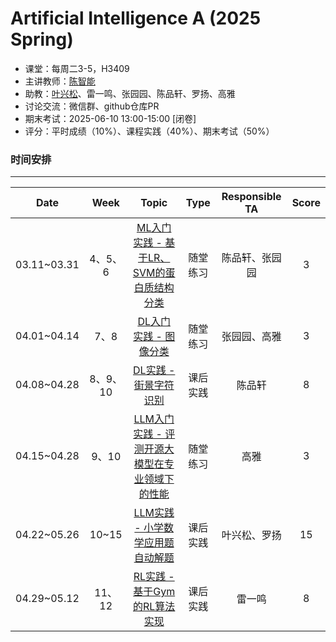 Artificial Intelligence A (2025 Spring)
==========================

- 课堂：每周二3-5，H3409
- 主讲教师：[陈智能](https://zhinchenfd.github.io)
- 助教：[叶兴松](https://yesianrohn.github.io)、雷一鸣、张园园、陈品轩、罗扬、高雅
- 讨论交流：微信群、github仓库PR
- 期末考试：2025-06-10 13:00-15:00 [闭卷]
- 评分：平时成绩（10%）、课程实践（40%）、期末考试（50%）

### 时间安排
----------

|  Date  | Week  |                  Topic                   |   Type   | Responsible TA | Score |
| :----: | :---: | :--------------------------------------: | :------: | :------------: | :---: |
| 03.11~03.31  |   4、5、6   | [ML入门实践 - 基于LR、SVM的蛋白质结构分类](https://github.com/AI-FDU/Protein_Classifier)         | 随堂练习 |    陈品轩、张园园          | 3 |
| 04.01~04.14  |   7、8  | [DL入门实践 - 图像分类](https://github.com/AI-FDU/Image_Classifier)                   | 随堂练习 |     张园园、高雅        | 3 |  
| 04.08~04.28  |   8、9、10   | [DL实践 - 街景字符识别](https://github.com/AI-FDU/Char_Recognizer)                      | 课后实践 |    陈品轩          | 8 |
| 04.15~04.28  |   9、10   | [LLM入门实践 - 评测开源大模型在专业领域下的性能](https://github.com/AI-FDU/LLM-Eval)        | 随堂练习 |   高雅           | 3 |
| 04.22~05.26  |   10~15   | [LLM实践 - 小学数学应用题自动解题](https://github.com/AI-FDU/Math_Solver)            | 课后实践 |       叶兴松、罗扬       | 15 |
| 04.29~05.12  |   11、12   | [RL实践 - 基于Gym的RL算法实现](https://github.com/AI-FDU/DQN-Atari_Games)                    | 课后实践 |      雷一鸣        | 8 |
